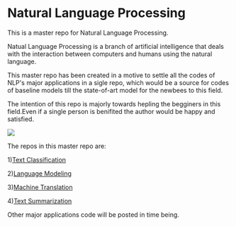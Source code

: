 # Natural Language Processing

This is a master repo for Natural Language Processing.

Natual Language Processing is a branch of artificial intelligence that deals with the interaction between computers and humans using the natural language. 

This master repo has been created in a motive to settle all the codes of NLP's major applications in a sigle repo, which would be a source for codes of baseline models till the state-of-art model for the newbees to this field.

The intention of this repo is majorly towards hepling the begginers in this field.Even if a single person is benifited the author would be happy and satisfied.

<img src="https://thumbor.forbes.com/thumbor/960x0/https%3A%2F%2Fblogs-images.forbes.com%2Fbernardmarr%2Ffiles%2F2019%2F06%2F5-Amazing-Examples-Of-Natural-Language-Processing-NLP-In-Practice-1200x639.jpg" >

The repos in this master repo are:

1)[Text Classification](https://github.com/sugithsusubros/Natural-Language-Processing/tree/master/Text%20Classification)

2)[Language Modeling](https://github.com/sugithsusubros/Natural-Language-Processing/tree/master/Language%20Modeling/Language%20modelling%20with%20RNN%2C%20LSTM%20and%20GRU)

3)[Machine Translation](https://github.com/sugithsusubros/Natural-Language-Processing/tree/master/Machine%20Translation)

4)[Text Summarization](https://github.com/sugithsusubros/Natural-Language-Processing/tree/master/Text%20Summarization)

Other major applications code will be posted in time being.

